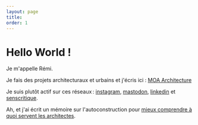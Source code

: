 ```yaml
---
layout: page
title: 
order: 1
---
```


# Hello World !

Je m'appelle Rémi. 

Je fais des projets architecturaux et urbains et j'écris ici : [MOA Architecture](https://www.moa-architecture.com)

Je suis plutôt actif sur ces réseaux : [instagram](https://www.instagram.com/jadagramme/), [mastodon](https://eldritch.cafe/@ledaj), [linkedin](https://www.linkedin.com/in/remi-eljadaoui/) et [senscritique](https://www.senscritique.com/Le_Daj). 

Ah, et j'ai écrit un mémoire sur l'autoconstruction pour [mieux comprendre à quoi servent les architectes](https://issuu.com/remieljadaoui/docs/160224_m__moire_-_quel_r__le_pour_l). 